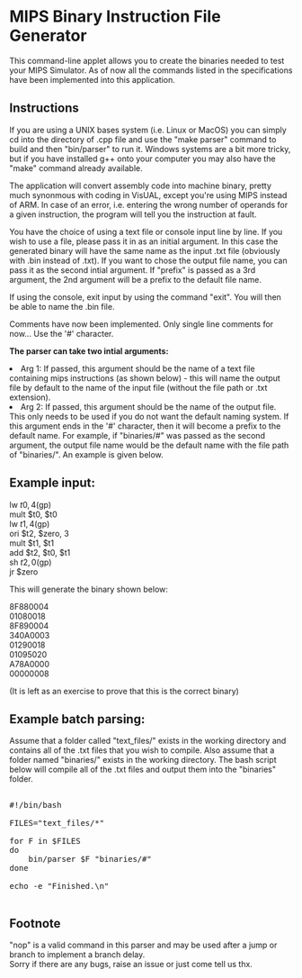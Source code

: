 MIPS Binary Instruction File Generator
===================================

This command-line applet allows you to create the binaries needed to test your MIPS Simulator. As of now all the commands listed in the specifications have been implemented into this application.

Instructions
----------------

If you are using a UNIX bases system (i.e. Linux or MacOS) you can simply cd into the directory of .cpp file and use the "make parser" command to build and then "bin/parser" to run it. Windows systems are a bit more tricky, but if you have installed g++ onto your computer you may also have the "make" command already available.  

The application will convert assembly code into machine binary, pretty much synonmous with coding in VisUAL, except you're using MIPS instead of ARM. In case of an error, i.e. entering the wrong number of operands for a given instruction, the program will tell you the instruction at fault.   

You have the choice of using a text file or console input line by line. If you wish to use a file, please pass it in as an initial argument. In this case the generated binary will have the same name as the input .txt file (obviously with .bin instead of .txt). If you want to chose the output file name, you can pass it as the second intial argument. If "prefix" is passed as a 3rd argument, the 2nd argument will be a prefix to the default file name.  

If using the console, exit input by using the command "exit". You will then be able to name the .bin file.

Comments have now been implemented. Only single line comments for now... Use the '#' character.    

<b>The parser can take two intial arguments:    </b>

<li>Arg 1: If passed, this argument should be the name of a text file containing mips instructions (as shown below) - this will name the output file by default to the name of the input file (without the file path or .txt extension).   </li>  

<li>Arg 2: If passed, this argument should be the name of the output file. This only needs to be used if you do not want the default naming system. If this argument ends in the '#' character, then it will become a prefix to the default name. For example, if "binaries/#" was passed as the second argument, the output file name would be the default name with the file path of "binaries/". An example is given below.   </li>

Example input:
--------------  

lw     $t0, 4($gp)        
mult   $t0, $t0  
lw     $t1, 4($gp)       
ori    $t2, $zero, 3      
mult   $t1, $t1      
add    $t2, $t0, $t1  
sh     $t2, 0($gp)  
jr     $zero  

This will generate the binary shown below:  

8F880004   
01080018   
8F890004   
340A0003   
01290018   
01095020   
A78A0000   
00000008  

(It is left as an exercise to prove that this is the correct binary) 

Example batch parsing:
------------------------  

Assume that a folder called "text_files/" exists in the working directory and contains all of the .txt files that you wish to compile. Also assume that a folder named "binaries/" exists in the working directory. The bash script below will compile all of the .txt files and output them into the "binaries" folder.

<pre>

#!/bin/bash

FILES="text_files/*"

for F in $FILES
do
    bin/parser $F "binaries/#"
done

echo -e "Finished.\n"

</pre>

Footnote
--------

"nop" is a valid command in this parser and may be used after a jump or branch to implement a branch delay.  
Sorry if there are any bugs, raise an issue or just come tell us thx.
